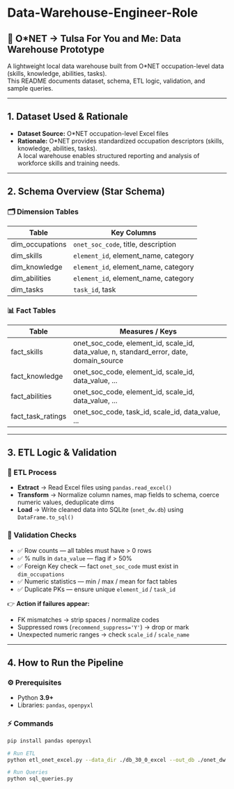 # Data-Warehouse-Engineer-Role

## 📌 O*NET → Tulsa For You and Me: Data Warehouse Prototype
A lightweight local data warehouse built from O*NET occupation-level data (skills, knowledge, abilities, tasks).  
This README documents dataset, schema, ETL logic, validation, and sample queries.

---

## 1. Dataset Used & Rationale
- **Dataset Source:** O*NET occupation-level Excel files  
- **Rationale:** O*NET provides standardized occupation descriptors (skills, knowledge, abilities, tasks).  
  A local warehouse enables structured reporting and analysis of workforce skills and training needs.  

---

## 2. Schema Overview (Star Schema)

### 🗂 Dimension Tables
<table>
<thead><tr><th>Table</th><th>Key Columns</th></tr></thead>
<tbody>
<tr><td>dim_occupations</td><td><code>onet_soc_code</code>, title, description</td></tr>
<tr><td>dim_skills</td><td><code>element_id</code>, element_name, category</td></tr>
<tr><td>dim_knowledge</td><td><code>element_id</code>, element_name, category</td></tr>
<tr><td>dim_abilities</td><td><code>element_id</code>, element_name, category</td></tr>
<tr><td>dim_tasks</td><td><code>task_id</code>, task</td></tr>
</tbody>
</table>

### 📊 Fact Tables
<table>
<thead><tr><th>Table</th><th>Measures / Keys</th></tr></thead>
<tbody>
<tr><td>fact_skills</td><td>onet_soc_code, element_id, scale_id, data_value, n, standard_error, date, domain_source</td></tr>
<tr><td>fact_knowledge</td><td>onet_soc_code, element_id, scale_id, data_value, ...</td></tr>
<tr><td>fact_abilities</td><td>onet_soc_code, element_id, scale_id, data_value, ...</td></tr>
<tr><td>fact_task_ratings</td><td>onet_soc_code, task_id, scale_id, data_value, ...</td></tr>
</tbody>
</table>

---

## 3. ETL Logic & Validation

### 🔹 ETL Process
- **Extract** → Read Excel files using `pandas.read_excel()`  
- **Transform** → Normalize column names, map fields to schema, coerce numeric values, deduplicate dims  
- **Load** → Write cleaned data into SQLite (`onet_dw.db`) using `DataFrame.to_sql()`  

### 🔹 Validation Checks
- ✅ Row counts — all tables must have > 0 rows  
- ✅ % nulls in `data_value` — flag if > 50%  
- ✅ Foreign Key check — fact `onet_soc_code` must exist in `dim_occupations`  
- ✅ Numeric statistics — min / max / mean for fact tables  
- ✅ Duplicate PKs — ensure unique `element_id` / `task_id`  

👉 **Action if failures appear:**
- FK mismatches → strip spaces / normalize codes  
- Suppressed rows (`recommend_suppress='Y'`) → drop or mark  
- Unexpected numeric ranges → check `scale_id` / `scale_name`  

---

## 4. How to Run the Pipeline

### ⚙️ Prerequisites
- Python **3.9+**  
- Libraries: `pandas`, `openpyxl`  

### ⚡ Commands
```bash
pip install pandas openpyxl

# Run ETL
python etl_onet_excel.py --data_dir ./db_30_0_excel --out_db ./onet_dw.db --out_dir ./output

# Run Queries
python sql_queries.py
